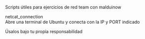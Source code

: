Scripts útiles para ejercicios de red team con malduinow

netcat_connection  
Abre una terminal de Ubuntu y conecta con la IP y PORT indicado

Úsalos bajo tu propia responsabilidad
